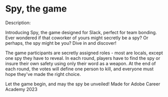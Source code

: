 # Spy, the game

Description:

Introducing Spy, the game designed for Slack, perfect for team bonding. Ever wondered if that coworker of yours might secretly be a spy? Or perhaps, the spy might be you? Dive in and discover!

The game participants are secretly assigned roles - most are locals, except one spy they have to reveal. In each round, players have to find the spy or insure their own safety using only their word as a weapon. At the end of each round, the votes will define one person to kill, and everyone must hope they've made the right choice.

Let the game begin, and may the spy be unveiled!
Made for Adobe Career Academy 2023
